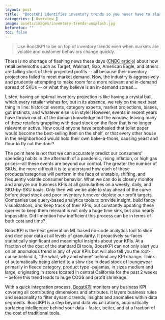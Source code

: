 ```yaml
---
layout: post
title:  "BoostKPI identifies inventory trends so you never have to slash profit margin"
categories: [ Overview ]
image: assets/images/inventory-trends-unsplash.jpg
beforetoc: ""
toc: false
---
```


> Use BoostKPI to be on top of inventory trends even when markets are volatile and customer behaviors change quickly.

There is no shortage of flashing news these days ([CNBC article](https://www.cnbc.com/2022/06/07/target-markdowns-plan-to-cut-inventory.html)) about how retail behemoths such as Target, Walmart, Gap, American Eagle, and others are falling short of their projected profits -- all because their inventory projections failed to meet market demand. Now, the industry is aggressively and prudently attempting to make room for a more relevant and in-demand spread of SKUs -- or what they believe is an in-demand spread...

Listen, having an optimal inventory projection is like having a crystal ball, which every retailer wishes for, but in its absence, we rely on the next best thing in line: historical events, category experts, market projections, biases, gut instincts, and whatever else is in style! However, events in recent years have thrown much of the domain knowledge out the window, leaving many of these retailers grappling with dead stock on the floor that is no longer relevant or active. How could anyone have prophesied that toilet paper would become the best-selling item on the shelf, or that every other house in the neighborhood would hold their own bake-a-thons, causing yeast and flour to fly out the door?

The point here is not that we can accurately predict our consumers' spending habits in the aftermath of a pandemic, rising inflation, or high gas prices—all these events are beyond our control. The greater the number of SKUs, the more difficult it is to understand how each of these products/categories will perform in the face of unstable, shifting, and frequently volatile consumer behavior. What we can do is closely monitor and analyze our business KPIs at all granularities on a weekly, daily, and SKU-by-SKU basis. Only then will we be able to stay ahead of the curve before dead stock and poor inventory turnover deplete our profit targets. Companies use query-based analytics tools to provide insight, build fancy visualizations, and keep track of their KPIs, but constantly updating these queries to keep them relevant is not only a huge time sink, but also nearly impossible. Did I mention how inefficient this process can be in terms of both cost and time?

BoostKPI is the next generation ML based no-code analytics tool to slice and dice your data at all levels of granularity. It proactively surfaces statistically significant and meaningful insights about your KPIs. At a fraction of the cost of the standard BI tools, BoostKPI can not only alert you on an anomalous trend in any of your KPIs but will also tell you the root-cause behind it, “the what, why and where” behind any KPI change. Think of automatically being alerted to a slow rise in dead stock of loungewear primarily in fleece category, product type -pajamas, in sizes medium and large, originating in stores located in central California for the past 2 weeks – before this trend leads to huge COGS and profit shrinkage.

With a quick integration process, [BoostKPI](https://www.boostkpi.com) monitors any business KPI covering all contributing dimensions and attributes. It layers business rules and seasonality to filter dynamic trends, insights and anomalies within data segments.  BoostKPI is a step beyond data visualizations, automatically surfacing intelligence behind your data - faster, better, and at a fraction of the cost of traditional tools.
